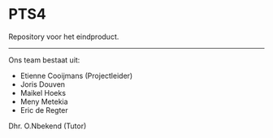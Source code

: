 # PTS4
Repository voor het eindproduct.

---

Ons team bestaat uit:

- Etienne Cooijmans (Projectleider)
- Joris Douven
- Maikel Hoeks
- Meny Metekia
- Eric de Regter

Dhr. O.Nbekend (Tutor)
